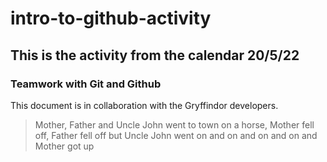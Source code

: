 # intro-to-github-activity
## This is the activity from the calendar 20/5/22

### Teamwork with Git and Github
This document is in collaboration with the Gryffindor developers.

> Mother, Father and Uncle John went to town on a horse, Mother fell off, Father fell off but Uncle John went on and on and on and on
> and Mother got up 

